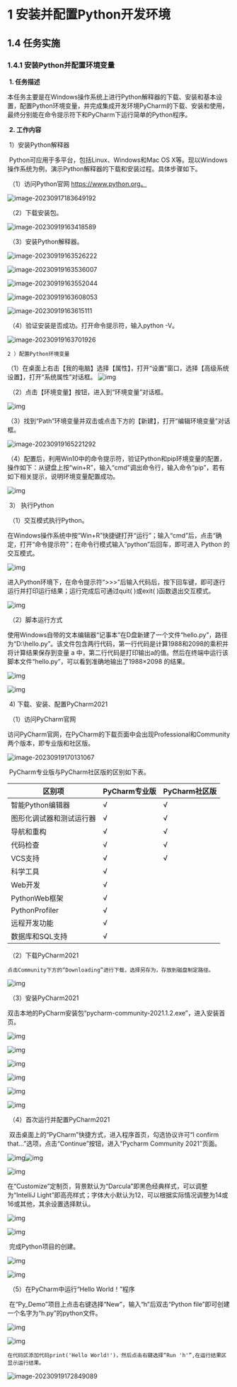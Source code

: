 # 1  安装并配置Python开发环境

## 1.4 任务实施

### 1.4.1 安装Python并配置环境变量

​	**1. 任务描述**

​	本任务主要是在Windows操作系统上进行Python解释器的下载、安装和基本设置，配置Python环境变量，并完成集成开发环境PyCharm的下载、安装和使用，最终分别能在命令提示符下和PyCharm下运行简单的Python程序。

​	**2. 工作内容**

​	1）安装Python解释器

​	Python可应用于多平台，包括Linux、Windows和Mac OS X等。现以Windows操作系统为例，演示Python解释器的下载和安装过程。具体步骤如下。

​	（1）访问Python官网 https://www.python.org。

![image-20230917183649192](C:\Users\PJ_jackie\AppData\Roaming\Typora\typora-user-images\image-20230917183649192.png)

​	（2）下载安装包。

![image-20230919163418589](C:\Users\PJ_jackie\AppData\Roaming\Typora\typora-user-images\image-20230919163418589.png)

​	（3）安装Python解释器。

![image-20230919163526222](C:\Users\PJ_jackie\AppData\Roaming\Typora\typora-user-images\image-20230919163526222.png)

![image-20230919163536007](C:\Users\PJ_jackie\AppData\Roaming\Typora\typora-user-images\image-20230919163536007.png)

![image-20230919163552044](C:\Users\PJ_jackie\AppData\Roaming\Typora\typora-user-images\image-20230919163552044.png)

![image-20230919163608053](C:\Users\PJ_jackie\AppData\Roaming\Typora\typora-user-images\image-20230919163608053.png)

![image-20230919163615111](C:\Users\PJ_jackie\AppData\Roaming\Typora\typora-user-images\image-20230919163615111.png)

​	（4）验证安装是否成功。打开命令提示符，输入python -V。

![image-20230919163701926](C:\Users\PJ_jackie\AppData\Roaming\Typora\typora-user-images\image-20230919163701926.png)

 	2 ）配置Python环境变量

​	（1）在桌面上右击【我的电脑】选择【属性】，打开“设置”窗口，选择【高级系统设置】，打开“系统属性”对话框。 	 ![img](file:///C:\Users\PJ_JAC~1\AppData\Local\Temp\ksohtml87280\wps15.jpg) 

​	（2）点击【环境变量】按钮，进入到“环境变量”对话框。  

![img](file:///C:\Users\PJ_JAC~1\AppData\Local\Temp\ksohtml87280\wps16.jpg)

​	（3）找到“Path”环境变量并双击或点击下方的【新建】，打开“编辑环境变量”对话框。 

![image-20230919165221292](C:\Users\PJ_jackie\AppData\Roaming\Typora\typora-user-images\image-20230919165221292.png)

​	（4）配置后，利用Win10中的命令提示符，验证Python和pip环境变量的配置，操作如下：从键盘上按“win+R”，输入“cmd”调出命令行，输入命令“pip”，若有如下相关提示，说明环境变量配置成功。 

![img](file:///C:\Users\PJ_JAC~1\AppData\Local\Temp\ksohtml87280\wps17.jpg) 

​	3） 执行Python 

​	（1）交互模式执行Python。

​	在Windows操作系统中按“Win+R”快捷键打开“运行”；输入“cmd”后，点击“确定，打开“命令提示符”；在命令行模式输入“python”后回车，即可进入 Python 的交互模式。

![img](file:///C:\Users\PJ_JAC~1\AppData\Local\Temp\ksohtml87280\wps22.jpg)

​	进入Python环境下，在命令提示符“>>>”后输入代码后，按下回车键，即可逐行运行并打印运行结果；运行完成后可通过quit( )或exit( )函数退出交互模式。

![img](file:///C:\Users\PJ_JAC~1\AppData\Local\Temp\ksohtml87280\wps18.jpg)

​	（2）脚本运行方式 

​	使用Windows自带的文本编辑器“记事本”在D盘新建了一个文件“hello.py”，路径为“D:\hello.py”。该文件包含两行代码，第一行代码是计算1988和2098的乘积并将计算结果保存到变量 a 中，第二行代码是打印输出a的值。然后在终端中运行该脚本文件“hello.py”，可以看到准确地输出了1988×2098 的结果。

 ![img](file:///C:\Users\PJ_JAC~1\AppData\Local\Temp\ksohtml87280\wps20.jpg)

![img](file:///C:\Users\PJ_JAC~1\AppData\Local\Temp\ksohtml87280\wps19.jpg)

​	4) 下载、安装、配置PyCharm2021 

​	（1）访问PyCharm官网

​	 访问PyCharm官网，在PyCharm的下载页面中会出现Professional和Community两个版本，即专业版和社区版。

![image-20230919170131067](C:\Users\PJ_jackie\AppData\Roaming\Typora\typora-user-images\image-20230919170131067.png)

​	PyCharm专业版与PyCharm社区版的区别如下表。

| **区别项**               | **PyCharm专业版** | **PyCharm社区版** |
| ------------------------ | ----------------- | ----------------- |
| 智能Python编辑器         | √                 | √                 |
| 图形化调试器和测试运行器 | √                 | √                 |
| 导航和重构               | √                 | √                 |
| 代码检查                 | √                 | √                 |
| VCS支持                  | √                 | √                 |
| 科学工具                 | √                 |                   |
| Web开发                  | √                 |                   |
| PythonWeb框架            | √                 |                   |
| PythonProfiler           | √                 |                   |
| 远程开发功能             | √                 |                   |
| 数据库和SQL支持          | √                 |                   |

​	（2）下载PyCharm2021

 	点击Community下方的“Downloading”进行下载，选择另存为，存放到磁盘制定路径。 	

![img](file:///C:\Users\PJ_JAC~1\AppData\Local\Temp\ksohtml87280\wps26.jpg)

​	（3）安装PyCharm2021 

​	双击本地的PyCharm安装包“pycharm-community-2021.1.2.exe”，进入安装首页。

  ![img](file:///C:\Users\PJ_JAC~1\AppData\Local\Temp\ksohtml87280\wps30.jpg)

![img](file:///C:\Users\PJ_JAC~1\AppData\Local\Temp\ksohtml87280\wps29.jpg)

 ![img](file:///C:\Users\PJ_JAC~1\AppData\Local\Temp\ksohtml87280\wps34.jpg)

![img](file:///C:\Users\PJ_JAC~1\AppData\Local\Temp\ksohtml87280\wps33.jpg)

 ![img](file:///C:\Users\PJ_JAC~1\AppData\Local\Temp\ksohtml87280\wps38.jpg)

 

![img](file:///C:\Users\PJ_JAC~1\AppData\Local\Temp\ksohtml87280\wps37.jpg)

​	（4）首次运行并配置PyCharm2021

​	双击桌面上的“PyCharm”快捷方式，进入程序首页，勾选协议许可“I confirm that...”选项，点击“Continue”按钮，进入“Pycharm Community 2021”页面。

  

![img](file:///C:\Users\PJ_JAC~1\AppData\Local\Temp\ksohtml87280\wps41.jpg)![img](file:///C:\Users\PJ_JAC~1\AppData\Local\Temp\ksohtml87280\wps42.jpg)

![img](file:///C:\Users\PJ_JAC~1\AppData\Local\Temp\ksohtml87280\wps44.jpg) 

​	在“Customize”定制页，背景默认为“Darcula”即黑色经典样式，可以调整为“IntelliJ Light”即高亮样式；字体大小默认为12，可以根据实际情况调整为14或16或其他，其余设置选择默认。 

![img](file:///C:\Users\PJ_JAC~1\AppData\Local\Temp\ksohtml87280\wps47.jpg)

![img](file:///C:\Users\PJ_JAC~1\AppData\Local\Temp\ksohtml87280\wps46.jpg)

​	完成Python项目的创建。

 ![img](file:///C:\Users\PJ_JAC~1\AppData\Local\Temp\ksohtml87280\wps51.jpg)

![img](file:///C:\Users\PJ_JAC~1\AppData\Local\Temp\ksohtml87280\wps50.jpg)

​	（5）在PyCharm中运行“Hello World！”程序

​	在“Py_Demo”项目上点击右键选择“New”，输入“h”后双击“Python file”即可创建一个名字为“h.py”的python文件。

![img](file:///C:\Users\PJ_JAC~1\AppData\Local\Temp\ksohtml87280\wps56.jpg)

 ![img](file:///C:\Users\PJ_JAC~1\AppData\Local\Temp\ksohtml87280\wps54.jpg)

 	在代码区添加代码print('Hello World!')，然后点击右键选择“Run 'h'”,在运行结果区显示运行结果。

![image-20230919172849089](C:\Users\PJ_jackie\AppData\Roaming\Typora\typora-user-images\image-20230919172849089.png)